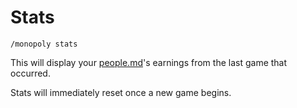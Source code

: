 # Stats

`/monopoly stats`

This will display your [people.md](people.md "mention")'s earnings from the last game that occurred.

Stats will immediately reset once a new game begins.
